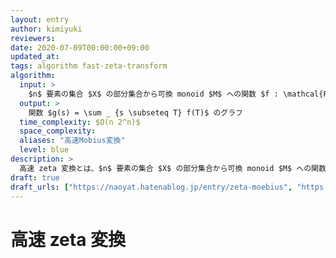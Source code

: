 ```yaml
---
layout: entry
author: kimiyuki
reviewers:
date: 2020-07-09T00:00:00+09:00
updated_at:
tags: algorithm fast-zeta-transform
algorithm:
  input: >
    $n$ 要素の集合 $X$ の部分集合から可換 monoid $M$ への関数 $f : \mathcal{P}(X) \to M$ のグラフ
  output: >
    関数 $g(s) = \sum _ {s \subseteq T} f(T)$ のグラフ
  time_complexity: $O(n 2^n)$
  space_complexity:
  aliases: "高速Mobius変換"
  level: blue
description: >
  高速 zeta 変換とは、$n$ 要素の集合 $X$ の部分集合から可換 monoid $M$ への関数 $f : \mathcal{P}(X) \to M$ が与えられたとき、関数 $g(s) = \sum _ {s \subseteq T} f(T)$ の全体を $O(n 2^n)$ で求めるアルゴリズムである。累積和の $n$ 次元への一般化と理解できる。
draft: true
draft_urls: ["https://naoyat.hatenablog.jp/entry/zeta-moebius", "https://qiita.com/convexineq/items/afc84dfb9ee4ec4a67d5"]
---
```


# 高速 zeta 変換
